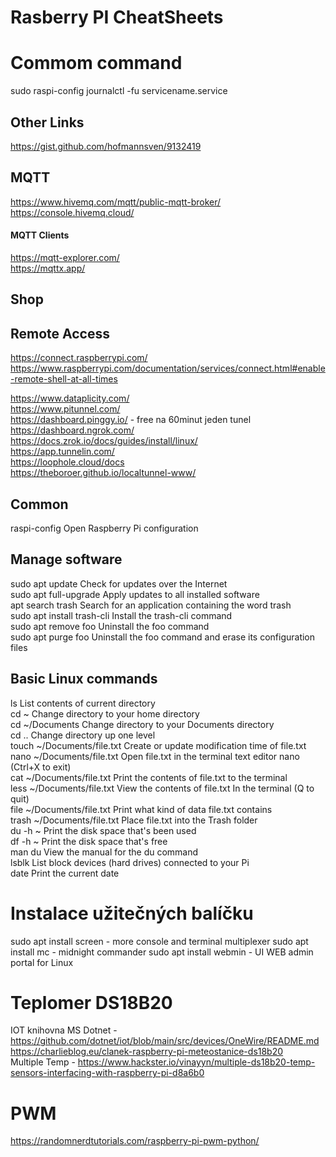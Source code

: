 # Rasberry PI CheatSheets

# Commom command
sudo raspi-config
journalctl -fu servicename.service


## Other Links
https://gist.github.com/hofmannsven/9132419

## MQTT
https://www.hivemq.com/mqtt/public-mqtt-broker/  
https://console.hivemq.cloud/  

#### MQTT Clients
https://mqtt-explorer.com/  
https://mqttx.app/  

## Shop
## Remote Access
https://connect.raspberrypi.com/  
https://www.raspberrypi.com/documentation/services/connect.html#enable-remote-shell-at-all-times  
  
https://www.dataplicity.com/  
https://www.pitunnel.com/  
https://dashboard.pinggy.io/ - free na 60minut jeden tunel  
https://dashboard.ngrok.com/  
https://docs.zrok.io/docs/guides/install/linux/  
https://app.tunnelin.com/  
https://loophole.cloud/docs  
https://theboroer.github.io/localtunnel-www/  


## Common 
raspi-config Open Raspberry Pi configuration

## Manage software
sudo apt update Check for updates over the Internet  
sudo apt full-upgrade Apply updates to all installed software  
apt search trash Search for an application containing the word trash  
sudo apt install trash-cli Install the trash-cli command  
sudo apt remove foo Uninstall the foo command  
sudo apt purge foo Uninstall the foo command and erase its configuration files  

## Basic Linux commands
ls List contents of current directory  
cd ~ Change directory to your home directory  
cd ~/Documents Change directory to your Documents directory  
cd .. Change directory up one level  
touch ~/Documents/file.txt Create or update modification time of file.txt  
nano ~/Documents/file.txt Open file.txt in the terminal text editor nano (Ctrl+X to exit)  
cat ~/Documents/file.txt Print the contents of file.txt to the terminal  
less ~/Documents/file.txt View the contents of file.txt In the terminal (Q to quit)  
file ~/Documents/file.txt Print what kind of data file.txt contains  
trash ~/Documents/file.txt Place file.txt into the Trash folder  
du -h ~ Print the disk space that's been used  
df -h ~ Print the disk space that's free  
man du View the manual for the du command  
lsblk List block devices (hard drives) connected to your Pi  
date Print the current date  



# Instalace užitečných balíčku
sudo apt install screen - more console and terminal multiplexer
sudo apt install mc - midnight commander
sudo apt install webmin - UI WEB admin portal for Linux


# Teplomer DS18B20
IOT knihovna MS Dotnet -  https://github.com/dotnet/iot/blob/main/src/devices/OneWire/README.md  
https://charlieblog.eu/clanek-raspberry-pi-meteostanice-ds18b20  
Multiple Temp - https://www.hackster.io/vinayyn/multiple-ds18b20-temp-sensors-interfacing-with-raspberry-pi-d8a6b0  

# PWM
https://randomnerdtutorials.com/raspberry-pi-pwm-python/

